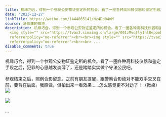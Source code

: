 ```yaml
---
title: 机缘巧合，得到一个参观公安物证鉴定所的机会。看了一圈各种高科技仪器和鉴定手段之后，犯罪的心思越发淡薄了，还是踏踏实实做个守法公民吧。参观结束之后，照例...
date: '2023-12-27'
linkTitle: https://weibo.com/1444865141/Nz4Dp04mM
source: 马伯庸的微博
description: 机缘巧合，得到一个参观公安物证鉴定所的机会。看了一圈各种高科技仪器和鉴定手段之后，犯罪的心思越发淡薄了，还是踏踏实实做个守法公民吧。<br><br>参观结束之后，照例合影留念。之前有朋友提醒，跟警察合影绝对不能双手交叉在前，要背在后面。我照做，但拍出来一看效果……怎么感觉更不对劲了！（掀桌）
  <img style="" src="https://tvax3.sinaimg.cn/large/001zMvqtly1hl8eppobhkj64eo3b0kjo02.jpg"
  referrerpolicy="no-referrer"><br><br><img style="" src="https://tvax3.sinaimg.cn/large/001zMvqtly1hl8epn76o3j60zu1r3hdu02.jpg"
  referrerpolicy="no-referrer"><br><br> ...
disable_comments: true
---
```

机缘巧合，得到一个参观公安物证鉴定所的机会。看了一圈各种高科技仪器和鉴定手段之后，犯罪的心思越发淡薄了，还是踏踏实实做个守法公民吧。<br><br>参观结束之后，照例合影留念。之前有朋友提醒，跟警察合影绝对不能双手交叉在前，要背在后面。我照做，但拍出来一看效果……怎么感觉更不对劲了！（掀桌） <img style="" src="https://tvax3.sinaimg.cn/large/001zMvqtly1hl8eppobhkj64eo3b0kjo02.jpg" referrerpolicy="no-referrer"><br><br><img style="" src="https://tvax3.sinaimg.cn/large/001zMvqtly1hl8epn76o3j60zu1r3hdu02.jpg" referrerpolicy="no-referrer"><br><br> ...